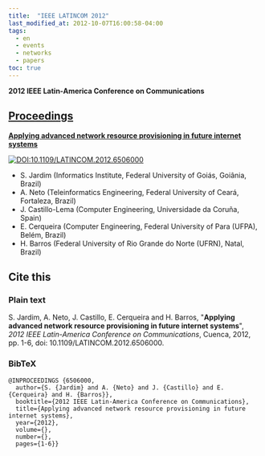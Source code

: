 ```yaml
---
title:  "IEEE LATINCOM 2012"
last_modified_at: 2012-10-07T16:00:58-04:00
tags:
  - en
  - events
  - networks
  - papers
toc: true
---
```


**2012 IEEE Latin-America Conference on Communications**

## [Proceedings](https://ieeexplore.ieee.org/xpl/conhome/6495636/proceeding)

[**Applying advanced network resource provisioning in future internet systems**](https://ieeexplore.ieee.org/document/6506000)

[![DOI:10.1109/LATINCOM.2012.6506000](https://zenodo.org/badge/DOI/10.1109/LATINCOM.2012.6506000.svg)](https://doi.org/10.1109/LATINCOM.2012.6506000)

 - S. Jardim (Informatics Institute, Federal University of Goiás, Goiânia, Brazil)
 - A. Neto (Teleinformatics Engineering, Federal University of Ceará, Fortaleza, Brazil)
 - J. Castillo-Lema (Computer Engineering, Universidade da Coruña, Spain)
 - E. Cerqueira (Computer Engineering, Federal University of Para (UFPA), Belém, Brazil)
 - H. Barros (Federal University of Rio Grande do Norte (UFRN), Natal, Brazil)

## Cite this

### Plain text

S. Jardim, A. Neto, J. Castillo, E. Cerqueira and H. Barros, "**Applying advanced network resource provisioning in future internet systems**", *2012 IEEE Latin-America Conference on Communications*, Cuenca, 2012, pp. 1-6, doi: 10.1109/LATINCOM.2012.6506000.

### BibTeX

```
@INPROCEEDINGS {6506000,
  author={S. {Jardim} and A. {Neto} and J. {Castillo} and E. {Cerqueira} and H. {Barros}},
  booktitle={2012 IEEE Latin-America Conference on Communications}, 
  title={Applying advanced network resource provisioning in future internet systems}, 
  year={2012},
  volume={},
  number={},
  pages={1-6}}
```  
